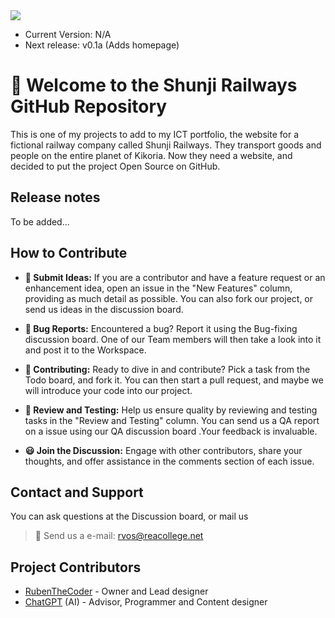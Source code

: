 <img src="https://github.com/RubenTheCoder/Shunji-Railways-GitHub/assets/130549492/f69bddc5-5969-4017-bd6d-bbb3b56580ed">

- Current Version: N/A
- Next release: v0.1a (Adds homepage)



# 🙂 Welcome to the Shunji Railways GitHub Repository
This is one of my projects to add to my ICT portfolio, the website for a fictional railway company called Shunji Railways.
They transport goods and people on the entire planet of Kikoria. Now they need a website, and decided to put the project Open Source on GitHub.



## Release notes
To be added...



## How to Contribute
- **📨 Submit Ideas:** If you are a contributor and have a feature request or an enhancement idea, open an issue in the "New Features" column, providing as much detail as possible. You can also fork our project, or send us ideas in the discussion board.

- **🔎 Bug Reports:** Encountered a bug? Report it using the Bug-fixing discussion board. One of our Team members will then take a look into it and post it to the Workspace.

- **🔨 Contributing:** Ready to dive in and contribute? Pick a task from the Todo board, and fork it. You can then start a pull request, and maybe we will introduce your code into our project.

- **🧪 Review and Testing:** Help us ensure quality by reviewing and testing tasks in the "Review and Testing" column. You can send us a QA report on a issue using our QA discussion board .Your feedback is invaluable.

- **😃 Join the Discussion:** Engage with other contributors, share your thoughts, and offer assistance in the comments section of each issue.



## Contact and Support
You can ask questions at the Discussion board, or mail us
> 📧 Send us a e-mail: rvos@reacollege.net


## Project Contributors
- [RubenTheCoder](https://github.com/RubenTheCoder) - Owner and Lead designer
- [ChatGPT](https://chat.openai.com/) (AI) - Advisor, Programmer and Content designer
